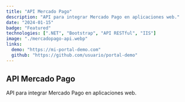```yaml
---
title: "API Mercado Pago"
description: "API para integrar Mercado Pago en aplicaciones web."
date: "2024-01-15"
badge: "Featured"
technologies: [".NET", "Bootstrap", "API RESTful", "IIS"]
image: "./mercadopago-api.webp"
links:
  demo: "https://mi-portal-demo.com"
  github: "https://github.com/usuario/portal-demo"
---
```


## API Mercado Pago

API para integrar Mercado Pago en aplicaciones web.
